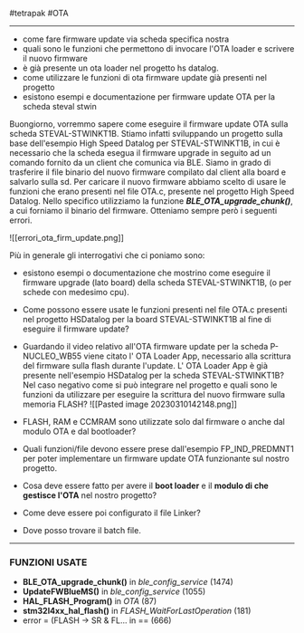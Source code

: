 #tetrapak #OTA

---

- come fare firmware update via scheda specifica nostra
- quali sono le funzioni che permettono di invocare l'OTA loader e scrivere il nuovo firmware
- è già presente un ota loader nel progetto hs datalog.
- come utilizzare le funzioni di ota firmware update già presenti nel progetto
- esistono esempi e documentazione per firmware update OTA per la scheda steval stwin

Buongiorno,
vorremmo sapere come eseguire il firmware update OTA  sulla scheda STEVAL-STWINKT1B. 
Stiamo infatti sviluppando un progetto sulla base dell'esempio High Speed Datalog per STEVAL-STWINKT1B, in cui è necessario che la scheda esegua il firmware upgrade in seguito ad un comando fornito da un client che comunica via BLE. Siamo in grado di trasferire il file binario del nuovo firmware compilato dal client alla board e salvarlo sulla sd. Per caricare il nuovo firmware abbiamo scelto di usare le funzioni che erano presenti nel file OTA.c, presente nel progetto High Speed Datalog.
Nello specifico utilizziamo la funzione **_BLE_OTA_upgrade_chunk()_**, a cui forniamo il binario del firmware. Otteniamo sempre però i seguenti errori.

![[errori_ota_firm_update.png]]

Più in generale gli interrogativi che ci poniamo sono:
- esistono esempi o documentazione che mostrino come eseguire il firmware upgrade (lato board) della scheda STEVAL-STWINKT1B, (o per schede con medesimo cpu).
- Come possono essere usate le funzioni presenti nel file OTA.c presenti nel progetto HSDatalog per la board STEVAL-STWINKT1B al fine di eseguire il firmware update?
- Guardando il video relativo all'OTA firmware update per la scheda P-NUCLEO_WB55 viene citato l' OTA Loader App, necessario alla scrittura del firmware sulla flash durante l'update. L' OTA Loader App è già presente nell'esempio HSDatalog per la scheda STEVAL-STWINKT1B? Nel caso negativo come si può integrare nel progetto e quali sono le funzioni da utilizzare per eseguire la scrittura del nuovo firmware sulla memoria FLASH?
![[Pasted image 20230310142148.png]]
- FLASH, RAM e CCMRAM sono utilizzate solo dal firmware o anche dal modulo OTA e dal bootloader?


- Quali funzioni/file devono essere prese dall'esempio FP_IND_PREDMNT1 per poter implementare un firmware update OTA funzionante sul nostro progetto.
- Cosa deve essere fatto per avere il **boot loader** e il **modulo di che gestisce l'OTA** nel nostro progetto?
- Come deve essere poi configurato il file Linker?
- Dove posso trovare il batch file.



---


### FUNZIONI USATE
- **BLE_OTA_upgrade_chunk()**        in _ble_config_service_                         (1474)
- **UpdateFWBlueMS()**                   in _ble_config_service_                         (1055)
- **HAL_FLASH_Program()**              in _OTA_                                              (87)
- **stm32I4xx_hal_flash()**                in _FLASH_WaitForLastOperation_      (181)
- error = (FLASH -> SR & FL...      in ==                                                (666) 


